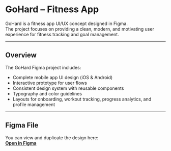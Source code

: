 # GoHard – Fitness App

GoHard is a fitness app UI/UX concept designed in Figma.  
The project focuses on providing a clean, modern, and motivating user experience for fitness tracking and goal management.

---

## Overview

The GoHard Figma project includes:

- Complete mobile app UI design (iOS & Android)  
- Interactive prototype for user flows  
- Consistent design system with reusable components  
- Typography and color guidelines  
- Layouts for onboarding, workout tracking, progress analytics, and profile management  

---

## Figma File

You can view and duplicate the design here:  
[**Open in Figma**](https://www.figma.com/design/8yEjhFv9RjkSJj57NpO0K5/fitness?node-id=0-1&p=f&t=wD7NEuYnMZX6auoj-0)  

